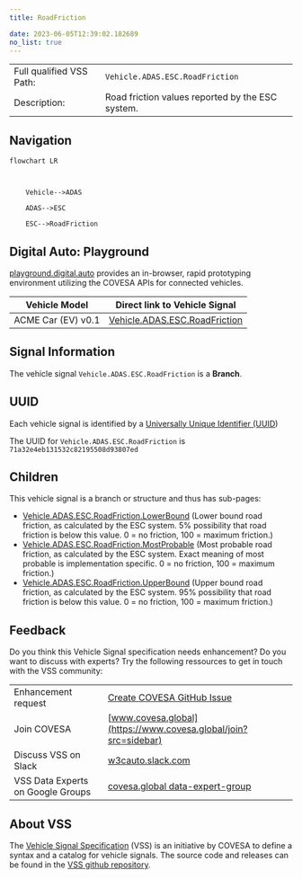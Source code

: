 ```yaml
---
title: RoadFriction

date: 2023-06-05T12:39:02.182689
no_list: true
---
```



| | |
|---|---|
| Full qualified VSS Path: | `Vehicle.ADAS.ESC.RoadFriction` |
| Description: | Road friction values reported by the ESC system. |

## Navigation

```mermaid
flowchart LR



    Vehicle-->ADAS

    ADAS-->ESC

    ESC-->RoadFriction

```


## Digital Auto: Playground

[playground.digital.auto](http://digital.auto) provides an in-browser, rapid prototyping environment utilizing the COVESA APIs for connected vehicles. 

| Vehicle Model | Direct link to Vehicle Signal |
|---|---|
| ACME Car (EV) v0.1 | [Vehicle.ADAS.ESC.RoadFriction](https://digitalauto.netlify.app/model/STLWzk1WyqVVLbfymb4f/cvi/list/Vehicle.ADAS.ESC.RoadFriction/) |


## Signal Information




The vehicle signal `Vehicle.ADAS.ESC.RoadFriction` is a **Branch**.





## UUID

Each vehicle signal is identified by a [Universally Unique Identifier (UUID](https://en.wikipedia.org/wiki/Universally_unique_identifier))

The UUID for `Vehicle.ADAS.ESC.RoadFriction` is `71a32e4eb131532c82195508d93807ed`

## Children

This vehicle signal is a branch or structure and thus has sub-pages:

- [Vehicle.ADAS.ESC.RoadFriction.LowerBound](lowerbound/) (Lower bound road friction, as calculated by the ESC system. 5% possibility that road friction is below this value. 0 = no friction, 100 = maximum friction.)
- [Vehicle.ADAS.ESC.RoadFriction.MostProbable](mostprobable/) (Most probable road friction, as calculated by the ESC system. Exact meaning of most probable is implementation specific. 0 = no friction, 100 = maximum friction.)
- [Vehicle.ADAS.ESC.RoadFriction.UpperBound](upperbound/) (Upper bound road friction, as calculated by the ESC system. 95% possibility that road friction is below this value. 0 = no friction, 100 = maximum friction.)


## Feedback

Do you think this Vehicle Signal specification needs enhancement? Do you want to discuss with experts? Try the following ressources to get in touch with the VSS community:

| | |
|---|---|
| Enhancement request | [Create COVESA GitHub Issue](https://github.com/COVESA/vehicle_signal_specification/issues/new?body=Please+describe+your+feedback&title=Signal+feedback+Vehicle.ADAS.ESC.RoadFriction) |
| Join COVESA | [www.covesa.global](https://www.covesa.global/join?src=sidebar) |
| Discuss VSS on Slack | [w3cauto.slack.com](http://w3cauto.slack.com/) |
| VSS Data Experts on Google Groups | [covesa.global data-expert-group](https://groups.google.com/a/covesa.global/g/data-expert-group) |

## About VSS

The [Vehicle Signal Specification](https://covesa.github.io/vehicle_signal_specification/) (VSS)
is an initiative by COVESA to define a syntax and a catalog for vehicle signals.
The source code and releases can be found in the [VSS github repository](https://github.com/COVESA/vehicle_signal_specification).

